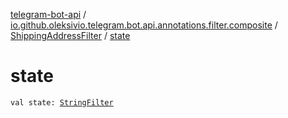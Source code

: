 [telegram-bot-api](../../index.md) / [io.github.oleksivio.telegram.bot.api.annotations.filter.composite](../index.md) / [ShippingAddressFilter](index.md) / [state](./state.md)

# state

`val state: `[`StringFilter`](../../io.github.oleksivio.telegram.bot.api.annotations.filter.primitive/-string-filter/index.md)